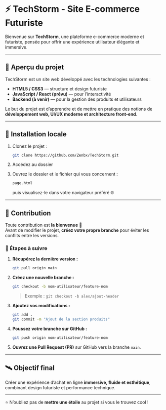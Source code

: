 # ⚡ TechStorm - Site E-commerce Futuriste

Bienvenue sur **TechStorm**, une plateforme e-commerce moderne et futuriste, pensée pour offrir une expérience utilisateur élégante et immersive.

---

## 🧠 Aperçu du projet

TechStorm est un site web développé avec les technologies suivantes :
- **HTML5 / CSS3** — structure et design futuriste  
- **JavaScript / React (prévu)** — pour l’interactivité  
- **Backend (à venir)** — pour la gestion des produits et utilisateurs  

Le but du projet est d’apprendre et de mettre en pratique des notions de **développement web, UI/UX moderne et architecture front-end**.

---

## 🚀 Installation locale

1. Clonez le projet :
   ```bash
   git clone https://github.com/Zenbx/TechStorm.git
   ```

2. Accédez au dossier 

3. Ouvrez le dossier et le fichier qui vous concernent :
   ```bash
   page.html
   ```
   puis visualisez-le dans votre navigateur préféré 🌐

---

## 🤝 Contribution

Toute contribution est **la bienvenue** 💪  
Avant de modifier le projet, **créez votre propre branche** pour éviter les conflits entre les versions.

### 🔧 Étapes à suivre

1. **Récupérez la dernière version :**
   ```bash
   git pull origin main
   ```

2. **Créez une nouvelle branche :**
   ```bash
   git checkout -b nom-utilisateur/feature-nom
   ```
   > Exemple : `git checkout -b alex/ajout-header`

3. **Ajoutez vos modifications :**
   ```bash
   git add .
   git commit -m "Ajout de la section produits"
   ```

4. **Poussez votre branche sur GitHub :**
   ```bash
   git push origin nom-utilisateur/feature-nom
   ```

5. **Ouvrez une Pull Request (PR)** sur GitHub vers la branche `main`.

---


## 🛰️ Objectif final

Créer une expérience d’achat en ligne **immersive, fluide et esthétique**, combinant design futuriste et performance technique.

---

⭐ N’oubliez pas de **mettre une étoile** au projet si vous le trouvez cool !
